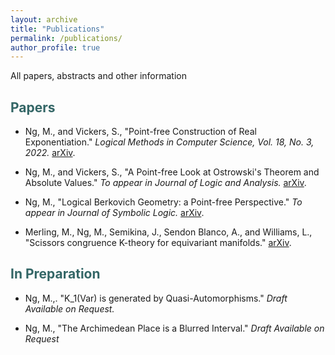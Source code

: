 ```yaml
---
layout: archive
title: "Publications"
permalink: /publications/
author_profile: true
---
```


All papers, abstracts and other information
<section>
<h2 id="htt"><font color="#336666"> Papers </font></h2> 
<ul>
  <li> Ng, M., and Vickers, S., "Point-free Construction of Real Exponentiation." <i>Logical Methods in Computer Science, Vol. 18, No. 3, 2022.</i> 
    <a href="https://arxiv.org/abs/2104.00162">arXiv</a>. </li></ul>
      <ul><li> Ng, M., and Vickers, S., "A Point-free Look at Ostrowski's Theorem and Absolute Values." <i> To appear in Journal of Logic and Analysis.</i> <a href="https://arxiv.org/abs/2308.14758">arXiv</a>. </li></ul>
  <ul><li> Ng, M., "Logical Berkovich Geometry: a Point-free Perspective." <i> To appear in Journal of Symbolic Logic.</i> <a href="https://arxiv.org/abs/2308.16472">arXiv</a>. </li></ul>
    <ul><li> Merling, M., Ng, M., Semikina, J., Sendon Blanco, A., and Williams, L., "Scissors congruence K-theory for equivariant manifolds." <a href="https://arxiv.org/abs/2501.06928">arXiv</a>. </li></ul>
</section>

<section>
<h2 id="htt"><font color="#336666"> In Preparation </font></h2> 
    <ul><li> Ng, M.,. "K_1(Var) is generated by Quasi-Automorphisms." <i> Draft Available on Request.</i> </li></ul>
    <ul><li> Ng, M., "The Archimedean Place is a Blurred Interval." <i> Draft Available on Request</i> </li></ul>
</section>

